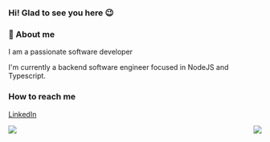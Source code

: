 <div align="left">
  
<h3>Hi! Glad to see you here 😉</h3>

<h3>🔎 About me</h3>
I am a passionate software developer

I'm currently a backend software engineer focused in NodeJS and Typescript.

<h3>How to reach me</h3>

[LinkedIn](https://www.linkedin.com/in/leandro-rezende-coutinho-799311140/)

</div>
<img src="https://github-readme-stats.vercel.app/api/top-langs?username=leandrorezendecoutinho&show_icons=true&theme=algolia&count_private=true&show_icons=true" align="right"/>
<img src="https://github-readme-stats.vercel.app/api?username=leandrorezendecoutinho&show_icons=true&count_private=true&show_icons=true&langs_count=8"/>
